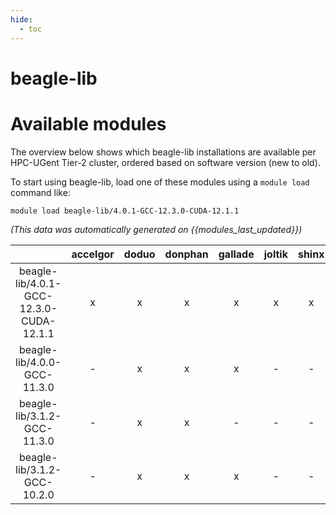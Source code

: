 ```yaml
---
hide:
  - toc
---
```


beagle-lib
==========

# Available modules


The overview below shows which beagle-lib installations are available per HPC-UGent Tier-2 cluster, ordered based on software version (new to old).

To start using beagle-lib, load one of these modules using a `module load` command like:

```shell
module load beagle-lib/4.0.1-GCC-12.3.0-CUDA-12.1.1
```

*(This data was automatically generated on {{modules_last_updated}})*  

| |accelgor|doduo|donphan|gallade|joltik|shinx|
| :---: | :---: | :---: | :---: | :---: | :---: | :---: |
|beagle-lib/4.0.1-GCC-12.3.0-CUDA-12.1.1|x|x|x|x|x|x|
|beagle-lib/4.0.0-GCC-11.3.0|-|x|x|x|-|-|
|beagle-lib/3.1.2-GCC-11.3.0|-|x|x|-|-|-|
|beagle-lib/3.1.2-GCC-10.2.0|-|x|x|x|-|-|
